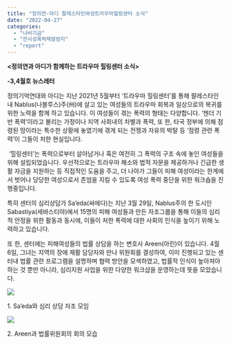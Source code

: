```yaml
---
title: "정의연-아디 팔레스타인여성트라우마힐링센터 소식"
date: "2022-04-27"
categories: 
  - "나비기금"
  - "전시성폭력재발방지"
  - "report"
---
```


**<정의연과 아디가 함께하는 트라우마 힐링센터 소식>**

**\-3,4월호 뉴스레터**

정의기억연대와 아디는 지난 2021년 5월부터 ‘트라우마 힐링센터’를 통해 팔레스타인 내 Nablus(나블루스)주(州)에 살고 있는 여성들의 트라우마 회복과 일상으로의 복귀를 위한 노력을 함께 하고 있습니다. 이 여성들이 겪는 폭력의 형태는 다양합니다. ‘젠더 기반 폭력’이라고 불리는 가정이나 지역 사회내의 차별과 폭력, 또 한, 타국 정부에 의해 점령된 땅이라는 특수한 상황에 놓였기에 겪게 되는 전쟁과 자유의 박탈 등 ‘점령 관련 폭력’이 그들이 처한 현실입니다.

 ‘힐링센터’는 폭력으로부터 살아남거나 혹은 여전히 그 폭력의 구조 속에 놓인 여성들을 위해 설립되었습니다. 우선적으로는 트라우마 해소와 법적 자문을 제공하거나 긴급한 생활 자금을 지원하는 등 직접적인 도움을 주고, 더 나아가 그들이 피해 여성이라는 한계에서 벗어나 당당한 여성으로서 존엄을 지킬 수 있도록 여성 폭력 중단을 위한 워크숍을 진행중입니다.

특히 센터의 심리상담가 Sa’eda(싸에다)는 지난 3월 29일, Nablus주의 한 도시인 Sabastiya(세바스티야)에서 15명의 피해 여성들과 만든 자조그룹을 통해 이들의 심리적 안정을 위한 활동과 동시에, 이들이 처한 폭력에 대한 사회의 인식을 높이기 위해 노력하고 있습니다.

또 한, 센터에는 피해여성들의 법률 상담을 하는 변호사 Areen(아린)이 있습니다. 4월 6일, 그녀는 지역의 장애 재활 담당자와 만나 위원회를 결성하여, 이미 진행되고 있는 센터내 법률 관련 프로그램을 설명하며 협력 방안을 모색하였고, 법률적 인식이 높아져야 하는 것 뿐만 아니라, 심리지원 사업을 위한 다양한 워크샵을 운영하는데 뜻을 모았습니다.

![](https://r2.womenandwar.net/2022/04/20220421-사진-1.-Saeda와-심리-상담-자조-모임.jpg)

1\. Sa’eda와 심리 상담 자조 모임

![](https://r2.womenandwar.net/2022/04/20220421-사진-2.-Areen과-법률위원회의-회의-모습-e1651045164840.jpg)

2\. Areen과 법률위원회의 회의 모습
